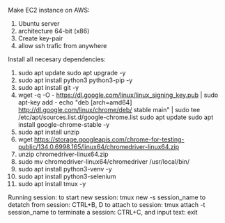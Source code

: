 Make EC2 instance on AWS:
1) Ubuntu server
2) architecture 64-bit (x86)
3) Create key-pair
4) allow ssh trafic from anywhere

Install all necesary dependencies:
1) sudo apt update
   sudo apt upgrade -y
2) sudo apt install python3 python3-pip -y
3) sudo apt install git -y
4) wget -q -O - https://dl.google.com/linux/linux_signing_key.pub | sudo apt-key add -
   echo "deb [arch=amd64] http://dl.google.com/linux/chrome/deb/ stable main" | sudo tee /etc/apt/sources.list.d/google-chrome.list
   sudo apt update
   sudo apt install google-chrome-stable -y
5) sudo apt install unzip
6) wget https://storage.googleapis.com/chrome-for-testing-public/134.0.6998.165/linux64/chromedriver-linux64.zip
7) unzip chromedriver-linux64.zip
8) sudo mv chromedriver-linux64/chromedriver /usr/local/bin/
9) sudo apt install python3-venv -y
10) sudo apt install python3-selenium
11) sudo apt install tmux -y

Running session:
to start new session: tmux new -s session_name
to detatch from session: CTRL+B, D
to attach to session: tmux attach -t session_name
to terminate a session: CTRL+C, and input text: exit
